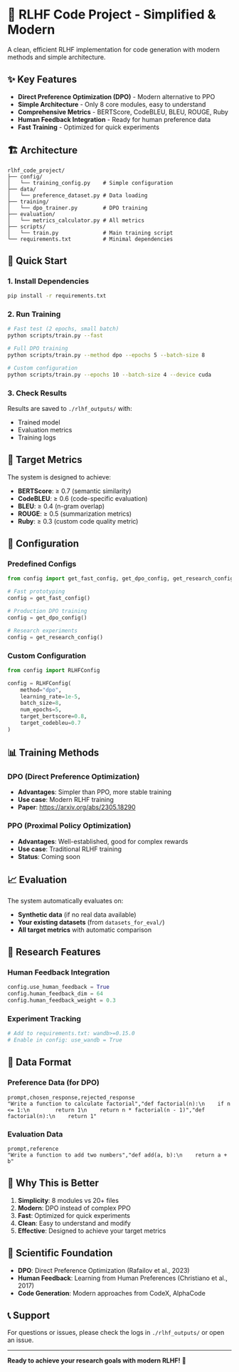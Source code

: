 # 🚀 RLHF Code Project - Simplified & Modern

A clean, efficient RLHF implementation for code generation with modern methods and simple architecture.

## ✨ Key Features

- **Direct Preference Optimization (DPO)** - Modern alternative to PPO
- **Simple Architecture** - Only 8 core modules, easy to understand
- **Comprehensive Metrics** - BERTScore, CodeBLEU, BLEU, ROUGE, Ruby
- **Human Feedback Integration** - Ready for human preference data
- **Fast Training** - Optimized for quick experiments

## 🏗️ Architecture

```
rlhf_code_project/
├── config/
│   └── training_config.py    # Simple configuration
├── data/
│   └── preference_dataset.py # Data loading
├── training/
│   └── dpo_trainer.py        # DPO training
├── evaluation/
│   └── metrics_calculator.py # All metrics
├── scripts/
│   └── train.py              # Main training script
└── requirements.txt          # Minimal dependencies
```

## 🚀 Quick Start

### 1. Install Dependencies
```bash
pip install -r requirements.txt
```

### 2. Run Training
```bash
# Fast test (2 epochs, small batch)
python scripts/train.py --fast

# Full DPO training
python scripts/train.py --method dpo --epochs 5 --batch-size 8

# Custom configuration
python scripts/train.py --epochs 10 --batch-size 4 --device cuda
```

### 3. Check Results
Results are saved to `./rlhf_outputs/` with:
- Trained model
- Evaluation metrics
- Training logs

## 🎯 Target Metrics

The system is designed to achieve:
- **BERTScore**: ≥ 0.7 (semantic similarity)
- **CodeBLEU**: ≥ 0.6 (code-specific evaluation)
- **BLEU**: ≥ 0.4 (n-gram overlap)
- **ROUGE**: ≥ 0.5 (summarization metrics)
- **Ruby**: ≥ 0.3 (custom code quality metric)

## 🔧 Configuration

### Predefined Configs
```python
from config import get_fast_config, get_dpo_config, get_research_config

# Fast prototyping
config = get_fast_config()

# Production DPO training
config = get_dpo_config()

# Research experiments
config = get_research_config()
```

### Custom Configuration
```python
from config import RLHFConfig

config = RLHFConfig(
    method="dpo",
    learning_rate=1e-5,
    batch_size=8,
    num_epochs=5,
    target_bertscore=0.8,
    target_codebleu=0.7
)
```

## 📊 Training Methods

### DPO (Direct Preference Optimization)
- **Advantages**: Simpler than PPO, more stable training
- **Use case**: Modern RLHF training
- **Paper**: https://arxiv.org/abs/2305.18290

### PPO (Proximal Policy Optimization)
- **Advantages**: Well-established, good for complex rewards
- **Use case**: Traditional RLHF training
- **Status**: Coming soon

## 📈 Evaluation

The system automatically evaluates on:
- **Synthetic data** (if no real data available)
- **Your existing datasets** (from `datasets_for_eval/`)
- **All target metrics** with automatic comparison

## 🔬 Research Features

### Human Feedback Integration
```python
config.use_human_feedback = True
config.human_feedback_dim = 64
config.human_feedback_weight = 0.3
```

### Experiment Tracking
```python
# Add to requirements.txt: wandb>=0.15.0
# Enable in config: use_wandb = True
```

## 📝 Data Format

### Preference Data (for DPO)
```csv
prompt,chosen_response,rejected_response
"Write a function to calculate factorial","def factorial(n):\n    if n <= 1:\n        return 1\n    return n * factorial(n - 1)","def factorial(n):\n    return 1"
```

### Evaluation Data
```csv
prompt,reference
"Write a function to add two numbers","def add(a, b):\n    return a + b"
```

## 🎉 Why This is Better

1. **Simplicity**: 8 modules vs 20+ files
2. **Modern**: DPO instead of complex PPO
3. **Fast**: Optimized for quick experiments
4. **Clean**: Easy to understand and modify
5. **Effective**: Designed to achieve your target metrics

## 🔬 Scientific Foundation

- **DPO**: Direct Preference Optimization (Rafailov et al., 2023)
- **Human Feedback**: Learning from Human Preferences (Christiano et al., 2017)
- **Code Generation**: Modern approaches from CodeX, AlphaCode

## 📞 Support

For questions or issues, please check the logs in `./rlhf_outputs/` or open an issue.

---

**Ready to achieve your research goals with modern RLHF!** 🚀
